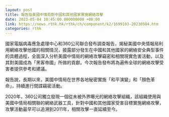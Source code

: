 ```yaml
---
layout: post
title: 報告指美國中情局對中國和其他國家實施網絡攻擊
date: 2023-05-04 10:45:00.000000000 +08:00
link: https://news.rthk.hk/rthk/ch/component/k2/1699103-20230504.htm
categories: rthk
---
```


國家電腦病毒應急處理中心和360公司聯合發布調查報告，揭秘美國中央情報局利用網絡攻擊他國的相關情況，披露部分發生在中國和其他國家的網絡安全典型事件的具體過程，全面深入分析美國中情局的網絡攻擊竊密和相關現實危害活動，以及其對美國成為「黑客帝國」所做的貢獻。今次報告發布將為遍佈全球的網絡攻擊受害者提供參考和建議。

報告說，長期以來，美國中情局在世界各地秘密實施「和平演變」和「顏色革命」，持續進行間諜竊密活動。

2020年，360公司獨立發現一個從未被外界曝光的網絡攻擊組織，該組織使用與美國中情局相關聯的網絡武器工具，針對中國和其他國家受害目標實施網絡攻擊，攻擊活動最早可以追溯到2011年，相關攻擊一直延續至今。
